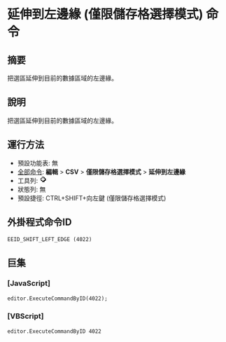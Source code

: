 # 延伸到左邊緣 (僅限儲存格選擇模式) 命令

## 摘要

把選區延伸到目前的數據區域的左邊緣。

## 說明

把選區延伸到目前的數據區域的左邊緣。

## 運行方法

- 預設功能表: 無
- [全部命令](../tools/all_commands): **編輯** \> **CSV** \> **僅限儲存格選擇模式** \> **延伸到左邊緣**
- 工具列: ![](../../images/cell_selection_mode.png)
- 狀態列: 無
- 預設捷徑: CTRL+SHIFT+向左鍵 (僅限儲存格選擇模式)

## 外掛程式命令ID

```
EEID_SHIFT_LEFT_EDGE (4022)
```

## 巨集

### \[JavaScript\]

```
editor.ExecuteCommandByID(4022);
```

### \[VBScript\]

```
editor.ExecuteCommandByID 4022
```
